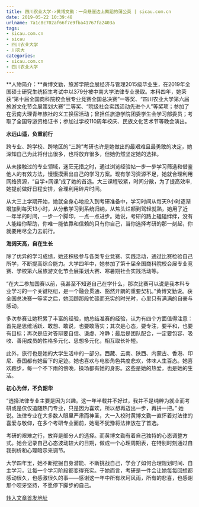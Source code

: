 ```yaml
---
title: 四川农业大学->黄博文勤：一朵悬崖边上舞蹈的蒲公英 | sicau.com.cn
date: 2019-05-22 10:39:48
urlname: 7a1c8c702af66f7e9fba41767fa2403a
tags: 
- sicau.com.cn
- sicau
- 四川农业大学
- 川农大
categories:
- sicau.com.cn
- 四川农业大学
---
```



**人物简介：**黄博文勤，旅游学院会展经济与管理2015级毕业生，在2019年全国硕士研究生统招生考试中以379分被中南大学法律专业录取。本科四年，她荣获“第十届全国商科院校会展专业竞赛全国总决赛”一等奖、“四川农业大学第六届旅游文化节会展策划大赛”二等奖、“院级社会实践活动先进个人”等奖项；参加了在云南大理青年旅社的义工换宿活动；曾担任旅游学院团委学生会学习部委员；考取了全国导游资格证书；参加过学校110周年校庆、民族文化艺术节等晚会演出。

**水远山遥，负重前行**

跨专业、跨学校、跨地区的“三跨”考研也许是她做出的最艰难且最勇敢的决定，她深知自己为此将付出很多，也将放弃很多，但她仍然坚定她的选择。

从未接触过的专业领域，迷茫无措之时，通过浏览经验帖一步一步学习筛选和借鉴他人的有效方法，慢慢摸索出自己的学习方案。现有学习资源不足，她就合理利用网络资源，“自学+网课”成了她的首选。大三课程较紧，时间分散，为了提高效率,她提前做好日程安排，合理利用碎片时间。

从大三上学期开始，她就全身心地投入到考研准备中，学习时间从每天9小时逐渐增加到每天13小时，从分散学习到系统归纳，从焦头烂额到驾轻就熟，她用了近一年半的时间，一步一个脚印，一点一点进步。她说，考研的路上磕磕绊绊，没有人能给你帮助，你唯一能依靠和信赖的只有你自己，当你选择考研的那一刻起，你就要用尽全力去前行。

**海阔天高，自在生长**

除了优异的学习成绩，她还积极参与各类专业竞赛、实践活动，通过比赛检验自己所学，不断提高综合能力。大学四年中，她参加了第十届全国商科院校会展专业竞赛、学校第六届旅游文化节会展策划大赛、寒暑期社会实践活动等。

“在大二参加国赛以前，我甚至不知道自己在学什么，那次比赛可以说是我本科专业学习的一个关键枢纽，是一个融会贯通、豁然开朗的重要契机。”黄博文勤说。获全国总决赛一等奖之后，她回顾那段忙碌而充实的时光时，心里只有满满的自豪与感动。

多次参赛让她积累了丰富的经验，她总结准赛的经验，认为有四个方面值得注意：首先是思维活跃、敢想、敢说，也要敢落实；其次是心态，要专注，要平和，也要有目标；再次是应对答辩要自信、谦虚、冷静；最后是团队配合，一定要包容、吸收、善用成员的性格多元化、思想多元化，相互取长补短。

此外，旅行也是她的大学生活中的一部分。西藏、云南、陕西、内蒙古、香港、印尼、泰国都有她留下的足迹。她也喜欢与电影角色共度悲欢，体味人生百态。她喜欢跑步，每一个不下雨的傍晚，操场都有她的身影。这些是她的热爱，也是她的生活。

**初心为伴，不负韶华**

“选择法律专业主要是因为兴趣。这一年半载并不好过，我并不是纯粹为就业而考研或是仅仅追随热门专业，只是因为喜欢，所以想再迈出一步，再拼一把。” 她说。法律专业在大多数人眼里严肃而神圣，大一入校时黄博文勤一直怀着对法律的喜爱与敬仰，在多个考研专业面前，她毫不犹豫将法律放在了首选。

考研的艰难之行，放弃是部分人的选择。而黄博文勤有着自己独特的心态调整方式。她会记录自己心态波动较大的日期，做成一个心理周期表，在特别时刻通过自我剖析和心理暗示来调节。

大学四年里，她不断挖掘自身潜能、不断挑战自己，学会了如何合理规划时间、自主学习，让每一个学习阶段都变得充实。于她而言，考研是一件会让她每每回想都感动很久，也感激很久的事——感谢这一年中所有坎坷风雨，所有的悲喜，也感谢那个咬牙坚持，不愿停下脚步的自己。





[转入文章首发地址](https://news.sicau.edu.cn/info/1078/51634.htm)